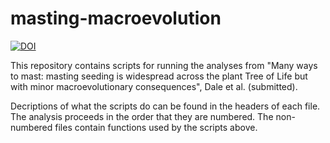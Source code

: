 # masting-macroevolution

[![DOI](https://zenodo.org/badge/343495981.svg)](https://zenodo.org/badge/latestdoi/343495981)

This repository contains scripts for running the analyses from "Many ways to mast: masting seeding is widespread across the plant Tree of Life but with minor macroevolutionary consequences", Dale et al. (submitted).

Decriptions of what the scripts do can be found in the headers of each file.
The analysis proceeds in the order that they are numbered. The non-numbered files contain functions used by the scripts above.
